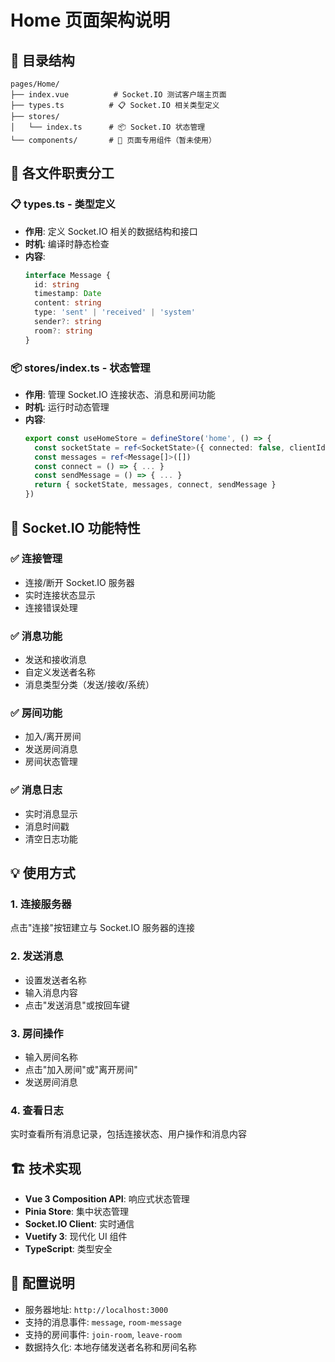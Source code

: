 # Home 页面架构说明

## 📁 目录结构

```
pages/Home/
├── index.vue          # Socket.IO 测试客户端主页面
├── types.ts          # 📋 Socket.IO 相关类型定义
├── stores/
│   └── index.ts      # 📦 Socket.IO 状态管理
└── components/       # 🧩 页面专用组件（暂未使用）
```

## 🎯 各文件职责分工

### 📋 types.ts - 类型定义

- **作用**: 定义 Socket.IO 相关的数据结构和接口
- **时机**: 编译时静态检查
- **内容**:
  ```typescript
  interface Message {
    id: string
    timestamp: Date
    content: string
    type: 'sent' | 'received' | 'system'
    sender?: string
    room?: string
  }
  ```

### 📦 stores/index.ts - 状态管理

- **作用**: 管理 Socket.IO 连接状态、消息和房间功能
- **时机**: 运行时动态管理
- **内容**:
  ```typescript
  export const useHomeStore = defineStore('home', () => {
    const socketState = ref<SocketState>({ connected: false, clientId: null, currentRoom: null })
    const messages = ref<Message[]>([])
    const connect = () => { ... }
    const sendMessage = () => { ... }
    return { socketState, messages, connect, sendMessage }
  })
  ```

## 🚀 Socket.IO 功能特性

### ✅ 连接管理

- 连接/断开 Socket.IO 服务器
- 实时连接状态显示
- 连接错误处理

### ✅ 消息功能

- 发送和接收消息
- 自定义发送者名称
- 消息类型分类（发送/接收/系统）

### ✅ 房间功能

- 加入/离开房间
- 发送房间消息
- 房间状态管理

### ✅ 消息日志

- 实时消息显示
- 消息时间戳
- 清空日志功能

## 💡 使用方式

### 1. 连接服务器

点击"连接"按钮建立与 Socket.IO 服务器的连接

### 2. 发送消息

- 设置发送者名称
- 输入消息内容
- 点击"发送消息"或按回车键

### 3. 房间操作

- 输入房间名称
- 点击"加入房间"或"离开房间"
- 发送房间消息

### 4. 查看日志

实时查看所有消息记录，包括连接状态、用户操作和消息内容

## 🏗️ 技术实现

- **Vue 3 Composition API**: 响应式状态管理
- **Pinia Store**: 集中状态管理
- **Socket.IO Client**: 实时通信
- **Vuetify 3**: 现代化 UI 组件
- **TypeScript**: 类型安全

## 🔧 配置说明

- 服务器地址: `http://localhost:3000`
- 支持的消息事件: `message`, `room-message`
- 支持的房间事件: `join-room`, `leave-room`
- 数据持久化: 本地存储发送者名称和房间名称
